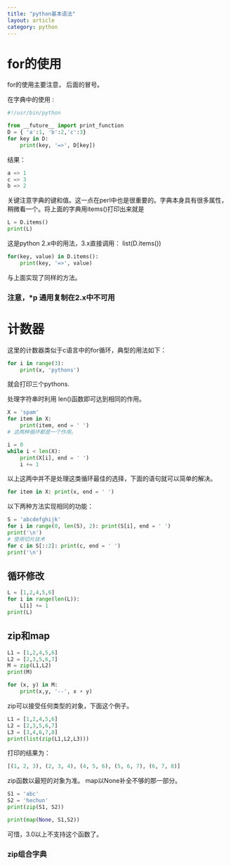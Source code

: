 ```yaml
---
title: "python基本语法"
layout: article
category: python
---
```


# for的使用

for的使用主要注意， 后面的冒号。

在字典中的使用 :

```python
#!/usr/bin/python

from __future__ import print_function
D = { 'a':1, 'b':2,'c':3}
for key in D:
	print(key, '=>', D[key])
```

结果：

```python
a => 1
c => 3
b => 2
```

关键注意字典的键和值。这一点在perl中也是很重要的。字典本身具有很多属性，稍微看一个。将上面的字典用items()打印出来就是

```python
L = D.items()
print(L)
```

这是python 2.x中的用法，3.x直接调用： list(D.items())

```python
for(key, value) in D.items():
	print(key, '=>', value)
```
与上面实现了同样的方法。

### 注意，*p 通用复制在2.x中不可用

#  计数器
 这里的计数器类似于c语言中的for循环，典型的用法如下：

```python
for i in range(3):
	print(x, 'pythons')
```
就会打印三个pythons.

处理字符串时利用 len()函数即可达到相同的作用。

```python
X = 'spam'
for item in X:
	print(item, end = ' ')
# 这两种循环都是一个作用。

i = 0
while i < len(X):
	print(X[i], end = ' ')
	i += 1
```

以上这两中并不是处理这类循环最佳的选择，下面的语句就可以简单的解决。

```python
for item in X: print(x, end = ' ')
```

以下两种方法实现相同的功能：

```python
S = 'abcdefghijk'
for i in range(0, len(S), 2): print(S[i], end = ' ')
print('\n')
# 使用切片技术
for c in S[::2]: print(c, end = ' ')
print('\n')
```

## 循环修改

```python
L = [1,2,4,5,6]
for i in range(len(L)):
	L[i] += 1
print(L)
```

## zip和map

```python
L1 = [1,2,4,5,6]
L2 = [2,3,5,6,7]
M = zip(L1,L2)
print(M)

for (x, y) in M:
	print(x,y, '--', x + y)
```

zip可以接受任何类型的对象，下面这个例子。

```python
L1 = [1,2,4,5,6]
L2 = [2,3,5,6,7]
L3 = [3,4,6,7,8]
print(list(zip(L1,L2,L3)))
```

打印的结果为：

```python
[(1, 2, 3), (2, 3, 4), (4, 5, 6), (5, 6, 7), (6, 7, 8)]
```

zip函数以最短的对象为准。
map以None补全不够的那一部分。

```python
S1 = 'abc'
S2 = 'hechun'
print(zip(S1, S2))

print(map(None, S1,S2))
```

可惜，3.0以上不支持这个函数了。

### zip组合字典





